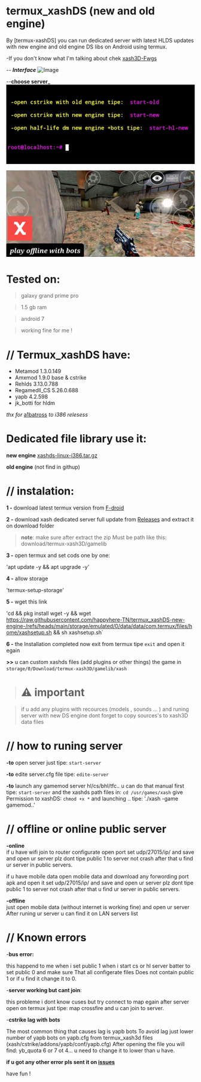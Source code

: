 # termux_xashDS (new and old engine)


By [termux-xashDS] you can run dedicated server with latest HLDS updates with new engine and old engine DS libs on Android using termux.

-If you don't know what I'm talking about chek [xash3D-Fwgs](https://github.com/FWGS/xash3d-fwgs)


-- **_Interface_**
![Image](https://github.com/user-attachments/assets/4431e5c3-1713-4d6a-93e1-986041694e04)
   
--**choose server_**
![Image](https://github.com/happyhere-TN/termux_xashDS-new-engine-/blob/main/chooseserver.jpg?raw=true)


![Image](https://github.com/happyhere-TN/termux_xashDS-new-engine-/blob/main/hlbots.jpg?raw=true)

# **Tested on:**

> galaxy grand prime pro

> 1.5 gb ram

> android 7

> working fine for me !

# **// Termux_xashDS have:**

- Metamod 1.3.0.149
- Amxmod 1.9.0 base & cstrike
- Rehlds 3.13.0.788
- Regamedll_CS 5.26.0.688
- yapb 4.2.598
- jk_botti for hldm

_thx for_ [a1batross](https://github.com/a1batross) _to i386 relesess_

# **Dedicated file library use it:**

**new engine** [xashds-linux-i386.tar.gz](https://github.com/FWGS/xash3d-fwgs/releases/tag/continuous)

**old engine** (not find in githup)

# **// instalation:**

**1 -** download latest termux version from [F-droid](https://f-droid.org/fr/packages/com.termux/)

**2 -** download  xash dedicated server full update from [Releases](https://github.com/happyhere-TN/termux_xashDS-new-engine-/releases) and extract it on download folder
>**note**: make sure after extract the zip Must be path like this:
>download/termux-xash3D/gamelib

**3 -** open termux and set cods one by one:
  
'apt update -y && apt upgrade -y'

**4 -** allow storage

'termux-setup-storage'

**5 -** wget this link
   
   'cd && pkg install wget -y && wget https://raw.githubusercontent.com/happyhere-TN/termux_xashDS-new-engine-/refs/heads/main/storage/emulated/0/data/data/com.termux/files/home/xashsetup.sh && sh xashsetup.sh`

**6 -** the Installation completed now exit from termux tipe `exit` and open it egain 

**>>** u can custom xashds files (add plugins or other things) the game in `storage/0/Download/termux-xash3D/gamelib/xash` 

># **⚠️ important**

> if u add any plugins with recources (models , sounds ... ) and runing server with new DS engine dont forget to copy sources's to xash3D data files 

# // how to runing server

**-to** open server just tipe: `start-server`

**-to** edite server.cfg file tipe: `edite-server`

**-to** launch any gamemod server hl/cs/bhl/tfc.. u can do that manual first tipe: `start-server` and the xashds path files in: `cd /usr/games/xash` give Permission to xashDS: `chmod +x *` and launching ..
tipe: './xash -game gamemod..'

# // offline or online public server

**-online**  
if u have wifi  join to router configurate open port set  udp/27015/ip/ and save and open ur server plz dont tipe public 1 to server not crash 
after that u find ur server in public servers.

if u have mobile data open mobile data and download any forwording port apk and open it set udp/27015/ip/ and save and open ur server plz dont tipe public 1 to server not crash 
after that u find ur server in public servers.

**-offline**  
just open mobile data (without internet is working fine) and open ur server  After runing ur server u can find it on LAN servers list

# // Known errors

-**bus error:**

this happend to me when i set public 1 when i start cs or hl server batter to set public 0 and make sure That all configerate files Does not contain public 1 or if u find it change it to 0.

-**server working but cant join**:

this probleme i dont know cuses but try connect to map egain after server open on termux just tipe: map crossfire and u can join to server.

-**cstrike lag with bots**

The most common thing that causes lag is yapb bots To avoid lag just lower number of yapb bots on yapb.cfg from termux_xash3d files (xash/cstrike/addons/yapb/conf/yapb.cfg) 
After opening the file you will find:
yb_quota 6 or 7 ot 4... 
u need to change it to lower than u have.

**if u got any other error pls sent it on [issues](https://github.com/happyhere-TN/termux_xashDS-new-engine-/issues)**

have fun !
